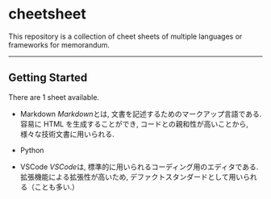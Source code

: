 # cheetsheet

This repository is a collection of cheet sheets of multiple languages or frameworks for memorandum.

---

## Getting Started

There are 1 sheet available.

- Markdown
  *Markdown*とは, 文書を記述するためのマークアップ言語である. 容易に HTML を生成することができ, コードとの親和性が高いことから, 様々な技術文書に用いられる.

- Python

- VSCode
  *VSCode*は, 標準的に用いられるコーディング用のエディタである. 拡張機能による拡張性が高いため, デファクトスタンダードとして用いられる（ことも多い.）

